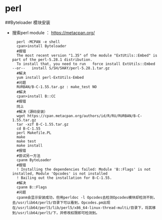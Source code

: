 # perl
##Byteloader 模块安装
* 搜索perl module ： https://metacpan.org/


        perl -MCPAN -e shell
        cpan>install Byteloader
        #报错
        The most recent version "1.35" of the module "ExtUtils::Embed" is part of the perl-5.28.1 distribution. 
        To install that, you need to run   force install ExtUtils::Embed   --or--   install S/SH/SHAY/perl-5.28.1.tar.gz
        #解决
        yum install perl-ExtUtils-Embed
        #问题
        RURBAN/B-C-1.55.tar.gz : make_test NO
        #解决
        cpan>install B::CC
        #报错
        同上
        #解决（源码安装）
        wget https://cpan.metacpan.org/authors/id/R/RU/RURBAN/B-C-1.55.tar.gz
        tar -xzf B-C-1.55.tar.gz
        cd B-C-1.55
        perl Makefile.PL
        make
        make test
        make install
        #报错
        #尝试另一方法
        cpanm ByteLoader
        #报错
        ! Installing the dependencies failed: Module 'B::Flags' is not installed, Module 'Opcodes' is not installed
        ! Bailing out the installation for B-C-1.55.
        #解决
        cpanm B::Flags
        #问题
        cpanm会显示安装成功，但用perldoc -l Opcodes去检测Opcodes模块却检测不到，去/usr/lib64/perl5/目录下可以看到，Opcodes.pm出现在/usr/lib64/perl5/lib/perl5/x86_64-linux-thread-multi/目录下，将其移到/usr/lib64/perl5/下，并修改权限即可检测到。

    


